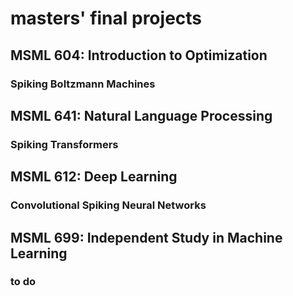 # masters' final projects

## MSML 604: Introduction to Optimization 
### Spiking Boltzmann Machines

## MSML 641: Natural Language Processing
### Spiking Transformers
 
## MSML 612: Deep Learning
### Convolutional Spiking Neural Networks

## MSML 699: Independent Study in Machine Learning 
### to do
